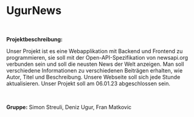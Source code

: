# UgurNews

<br>

**Projektbeschreibung:**

Unser Projekt ist es eine Webapplikation mit Backend und Frontend zu programmieren, sie soll mit der Open-API-Spezifikation von newsapi.org verbunden sein und soll die neusten News der Welt anzeigen. Man soll verschiedene Informationen zu verschiedenen Beiträgen erhalten, wie Autor, Titel und Beschreibung. Unsere Webseite soll sich jede Stunde aktualisieren. Unser Projekt soll am 06.01.23 abgeschlossen sein.

<br>

**Gruppe:** Simon Streuli, Deniz Ugur, Fran Matkovic
